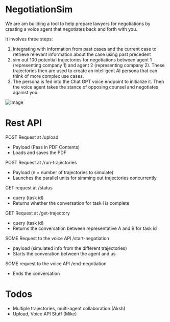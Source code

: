 # NegotiationSim
We are am building a tool to help prepare lawyers for negotiations by creating a voice agent that negotiates back and forth with you.

It involves three steps: 
1) Integrating with information from past cases and the current case to retrieve relevant information about the case using past precedent
2) sim out 100 potential trajectories for negotiations between agent 1 (representing company 1) and agent 2 (representing company 2). These trajectories then are used to create an intelligent AI persona that can think of more complex use cases. 
3) The persona is fed into the Chat GPT voice endpoint to initialize it. Then the voice agent takes the stance of opposing counsel and negotiates against you. 

![image](https://github.com/user-attachments/assets/2afa4829-beb0-46e9-b554-fef842573004)

# Rest API
POST Request at /upload 
- Payload (Pass in PDF Contents)
- Loads and saves the PDF

POST Request at /run-trajectories
- Payload (n = number of trajectories to simulate)
- Launches the parallel units for simming out trajectories concurrently

GET request at /status
- query (task id)
- Returns whether the conversation for task i is complete

GET Request at /get-trajectory
- query (task id)
- Returns the conversation between representative A and B for task id

SOME Request to the voice API  /start-negotiation
- payload (simulated info from the different trajectories)
- Starts the converation between the agent and us

SOME request to the voice API /end-negotiation
- Ends the conversation

# Todos
- Multiple trajectories, multi-agent collaboration (Aksh)
- Upload, Voice API Stuff (Mike)
